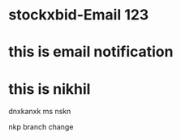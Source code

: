 # stockxbid-Email 123
# this is email notification
# this is nikhil
dnxkanxk
ms nskn

nkp branch change